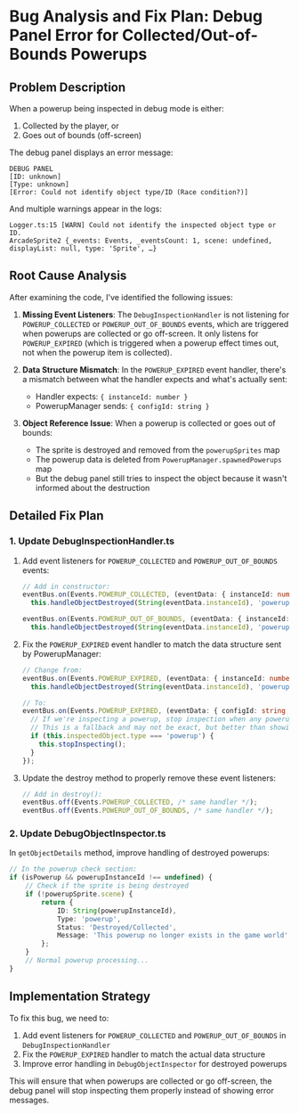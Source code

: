 # Bug Analysis and Fix Plan: Debug Panel Error for Collected/Out-of-Bounds Powerups

## Problem Description

When a powerup being inspected in debug mode is either:
1. Collected by the player, or
2. Goes out of bounds (off-screen)

The debug panel displays an error message:
```
DEBUG PANEL
[ID: unknown]
[Type: unknown]
[Error: Could not identify object type/ID (Race condition?)]
```

And multiple warnings appear in the logs:
```
Logger.ts:15 [WARN] Could not identify the inspected object type or ID. 
ArcadeSprite2 {_events: Events, _eventsCount: 1, scene: undefined, displayList: null, type: 'Sprite', …}
```

## Root Cause Analysis

After examining the code, I've identified the following issues:

1. **Missing Event Listeners**: The `DebugInspectionHandler` is not listening for `POWERUP_COLLECTED` or `POWERUP_OUT_OF_BOUNDS` events, which are triggered when powerups are collected or go off-screen. It only listens for `POWERUP_EXPIRED` (which is triggered when a powerup effect times out, not when the powerup item is collected).

2. **Data Structure Mismatch**: In the `POWERUP_EXPIRED` event handler, there's a mismatch between what the handler expects and what's actually sent:
   - Handler expects: `{ instanceId: number }`
   - PowerupManager sends: `{ configId: string }`

3. **Object Reference Issue**: When a powerup is collected or goes out of bounds:
   - The sprite is destroyed and removed from the `powerupSprites` map
   - The powerup data is deleted from `PowerupManager.spawnedPowerups` map
   - But the debug panel still tries to inspect the object because it wasn't informed about the destruction

## Detailed Fix Plan

### 1. Update DebugInspectionHandler.ts

1. Add event listeners for `POWERUP_COLLECTED` and `POWERUP_OUT_OF_BOUNDS` events:
   ```typescript
   // Add in constructor:
   eventBus.on(Events.POWERUP_COLLECTED, (eventData: { instanceId: number }) =>
     this.handleObjectDestroyed(String(eventData.instanceId), 'powerup'));
   
   eventBus.on(Events.POWERUP_OUT_OF_BOUNDS, (eventData: { instanceId: number }) =>
     this.handleObjectDestroyed(String(eventData.instanceId), 'powerup'));
   ```

2. Fix the `POWERUP_EXPIRED` event handler to match the data structure sent by PowerupManager:
   ```typescript
   // Change from:
   eventBus.on(Events.POWERUP_EXPIRED, (eventData: { instanceId: number }) => 
     this.handleObjectDestroyed(String(eventData.instanceId), 'powerup'));
   
   // To:
   eventBus.on(Events.POWERUP_EXPIRED, (eventData: { configId: string }) => {
     // If we're inspecting a powerup, stop inspection when any powerup effect expires
     // This is a fallback and may not be exact, but better than showing errors
     if (this.inspectedObject.type === 'powerup') {
       this.stopInspecting();
     }
   });
   ```

3. Update the destroy method to properly remove these event listeners:
   ```typescript
   // Add in destroy():
   eventBus.off(Events.POWERUP_COLLECTED, /* same handler */);
   eventBus.off(Events.POWERUP_OUT_OF_BOUNDS, /* same handler */);
   ```

### 2. Update DebugObjectInspector.ts

In `getObjectDetails` method, improve handling of destroyed powerups:

```typescript
// In the powerup check section:
if (isPowerup && powerupInstanceId !== undefined) {
    // Check if the sprite is being destroyed
    if (!powerupSprite.scene) {
        return {
            ID: String(powerupInstanceId),
            Type: 'powerup',
            Status: 'Destroyed/Collected',
            Message: 'This powerup no longer exists in the game world'
        };
    }
    // Normal powerup processing...
}
```

## Implementation Strategy

To fix this bug, we need to:

1. Add event listeners for `POWERUP_COLLECTED` and `POWERUP_OUT_OF_BOUNDS` in `DebugInspectionHandler`
2. Fix the `POWERUP_EXPIRED` handler to match the actual data structure
3. Improve error handling in `DebugObjectInspector` for destroyed powerups

This will ensure that when powerups are collected or go off-screen, the debug panel will stop inspecting them properly instead of showing error messages.